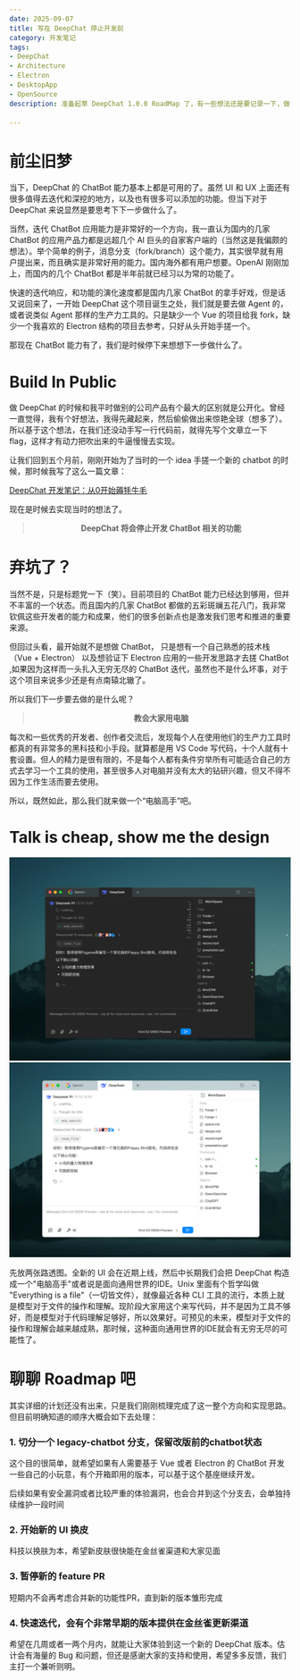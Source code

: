 ```yaml
---
date: 2025-09-07
title: 写在 DeepChat 停止开发前
category: 开发笔记
tags:
- DeepChat
- Architecture
- Electron
- DesktopApp
- OpenSource
description: 准备起草 DeepChat 1.0.0 RoadMap 了，有一些想法还是要记录一下，做一个标题党

---
```


# 前尘旧梦

当下，DeepChat 的 ChatBot 能力基本上都是可用的了。虽然 UI 和 UX 上面还有很多值得去迭代和深挖的地方，以及也有很多可以添加的功能。但当下对于 DeepChat 来说显然是要思考下下一步做什么了。

当然，迭代 ChatBot 应用能力是非常好的一个方向，我一直认为国内的几家 ChatBot 的应用产品力都是远超几个 AI 巨头的自家客户端的（当然这是我偏颇的想法）。举个简单的例子，消息分支（fork/branch）这个能力，其实很早就有用户提出来，而且确实是非常好用的能力。国内海外都有用户想要。OpenAI 刚刚加上，而国内的几个 ChatBot 都是半年前就已经习以为常的功能了。

快速的迭代响应，和功能的演化速度都是国内几家 ChatBot 的拿手好戏，但是话又说回来了，一开始 DeepChat 这个项目诞生之处，我们就是要去做 Agent 的，或者说类似 Agent 那样的生产力工具的。只是缺少一个 Vue 的项目给我 fork，缺少一个我喜欢的 Electron 结构的项目去参考，只好从头开始手搓一个。

那现在 ChatBot 能力有了，我们是时候停下来想想下一步做什么了。

# Build In Public

做 DeepChat 的时候和我平时做别的公司产品有个最大的区别就是公开化。曾经一直觉得，我有个好想法，我得先藏起来，然后偷偷做出来惊艳全球（想多了）。所以基于这个想法，在我们还没动手写一行代码前，就得先写个文章立一下 flag，这样才有动力把吹出来的牛逼慢慢去实现。

让我们回到五个月前，刚刚开始为了当时的一个 idea 手搓一个新的 chatbot 的时候，那时候我写了这么一篇文章：

[DeepChat 开发笔记：从0开始薅牦牛毛](https://notes.anya2a.com/posts/deepchat-design-choices-explained)

现在是时候去实现当时的想法了。

<div align="center">

> **DeepChat 将会停止开发 ChatBot 相关的功能**

</div>

# 弃坑了？

当然不是，只是标题党一下（笑）。目前项目的 ChatBot 能力已经达到够用，但并不丰富的一个状态。而且国内的几家 ChatBot 都做的五彩斑斓五花八门，我非常钦佩这些开发者的能力和成果，他们的很多创新点也是激发我们思考和推进的重要来源。

但回过头看，最开始就不是想做 ChatBot， 只是想有一个自己熟悉的技术栈（Vue + Electron） 以及想验证下 Electron 应用的一些开发思路才去搓 ChatBot ,如果因为这样而一头扎入无穷无尽的 ChatBot 迭代，虽然也不是什么坏事，对于这个项目来说多少还是有点南辕北辙了。

所以我们下一步要去做的是什么呢？

<div align="center">

> **教会大家用电脑**

</div>

每次和一些优秀的开发者、创作者交流后，发现每个人在使用他们的生产力工具时都真的有非常多的黑科技和小手段。就算都是用 VS Code 写代码，十个人就有十套设置。但人的精力是很有限的，不是每个人都有条件穷举所有可能适合自己的方式去学习一个工具的使用，甚至很多人对电脑并没有太大的钻研兴趣，但又不得不因为工作生活而要去使用。

所以，既然如此，那么我们就来做一个“电脑高手”吧。

# Talk is cheap, show me the design

![dark theme](../images/coool_dark.png)
![light theme](../images/coool_light.png)

先放两张路透图。全新的 UI 会在近期上线，然后中长期我们会把 DeepChat 构造成一个"电脑高手"或者说是面向通用世界的IDE。Unix 里面有个哲学叫做 "Everything is a file"（一切皆文件），就像最近各种 CLI 工具的流行，本质上就是模型对于文件的操作和理解。现阶段大家用这个来写代码，并不是因为工具不够好，而是模型对于代码理解足够好，所以效果好。可预见的未来，模型对于文件的操作和理解会越来越成熟，那时候，这种面向通用世界的IDE就会有无穷无尽的可能性了。

# 聊聊 Roadmap 吧

其实详细的计划还没有出来，只是我们刚刚梳理完成了这一整个方向和实现思路。但目前明确知道的顺序大概会如下去处理：

### 1. 切分一个 legacy-chatbot 分支，保留改版前的chatbot状态

这个目的很简单，就希望如果有人需要基于 Vue 或者 Electron 的 ChatBot 开发一些自己的小玩意，有个开箱即用的版本，可以基于这个基座继续开发。

后续如果有安全漏洞或者比较严重的体验漏洞，也会合并到这个分支去，会单独持续维护一段时间

### 2. 开始新的 UI 换皮

科技以换肤为本，希望新皮肤很快能在金丝雀渠道和大家见面

### 3. 暂停新的 feature PR

短期内不会再考虑合并新的功能性PR，直到新的版本雏形完成

### 4. 快速迭代，会有个非常早期的版本提供在金丝雀更新渠道

希望在几周或者一两个月内，就能让大家体验到这一个新的 DeepChat 版本。估计会有海量的 Bug 和问题，但还是感谢大家的支持和使用，希望多多反馈，我们主打一个兼听则明。